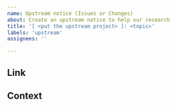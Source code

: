 ```yaml
---
name: Upstream notice (Issues or Changes)
about: Create an upstream notice to help our research
title: '[ <put the upstream project> ]: <topic>'
labels: 'upstream'
assignees: ''

---
```


## Link
<!-- just place a link to the upstream issue, or PR -->


## Context
<!-- We want to make this as cheap for you as possible.
Context is not required but helpful -->
